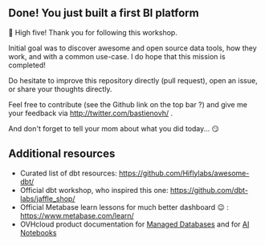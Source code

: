 ## Done! You just built a first BI platform

:muscle: High five! Thank you for following this workshop.

Initial goal was to discover awesome and open source data tools, how they work, and with a common use-case. 
I do hope that this mission is completed!

Do hesitate to improve this repository directly (pull request), open an issue, or share your thoughts directly.

Feel free to contribute (see the Github link on the top bar ?) and give me your feedback via <http://twitter.com/bastienovh/> .

And don't forget to tell your mom about what you did today... :smirk:


## Additional resources

- Curated list of dbt resources: <https://github.com/Hiflylabs/awesome-dbt/>
- Official dbt workshop, who inspired this one: <https://github.com/dbt-labs/jaffle_shop/>
- Official Metabase learn lessons for much better dashboard :wink: : <https://www.metabase.com/learn/>
- OVHcloud product documentation for [Managed Databases](https://docs.ovh.com/gb/en/publiccloud/databases/) and for [AI Notebooks](https://docs.ovh.com/gb/en/publiccloud/ai/)

